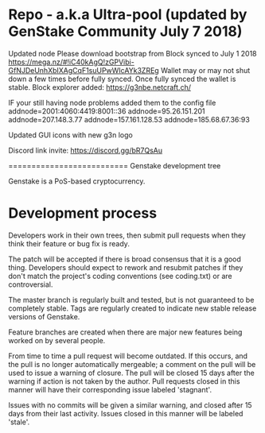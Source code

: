 Repo - a.k.a Ultra-pool (updated by GenStake Community July 7 2018)
==========================
Updated node
Please download bootstrap from Block synced to July 1 2018 https://mega.nz/#!iC40kAgQ!zGPVibi-GfNJDeUnhXbIXAgCqF1suUPwWIcAYk3ZREg
Wallet may or may not shut down a few times before fully synced. Once fully synced the wallet is stable.
Block explorer added: https://g3nbe.netcraft.ch/


IF your still having node problems added them to the config file
addnode=2001:4060:4419:8001::36
addnode=95.26.151.201
addnode=207.148.3.77
addnode=157.161.128.53
addnode=185.68.67.36:93

Updated GUI icons with new g3n logo

Discord link invite: https://discord.gg/bR7QsAu

==========================
Genstake development tree

Genstake is a PoS-based cryptocurrency.

Development process
===========================

Developers work in their own trees, then submit pull requests when
they think their feature or bug fix is ready.

The patch will be accepted if there is broad consensus that it is a
good thing.  Developers should expect to rework and resubmit patches
if they don't match the project's coding conventions (see coding.txt)
or are controversial.

The master branch is regularly built and tested, but is not guaranteed
to be completely stable. Tags are regularly created to indicate new
stable release versions of Genstake.

Feature branches are created when there are major new features being
worked on by several people.

From time to time a pull request will become outdated. If this occurs, and
the pull is no longer automatically mergeable; a comment on the pull will
be used to issue a warning of closure. The pull will be closed 15 days
after the warning if action is not taken by the author. Pull requests closed
in this manner will have their corresponding issue labeled 'stagnant'.

Issues with no commits will be given a similar warning, and closed after
15 days from their last activity. Issues closed in this manner will be 
labeled 'stale'.
